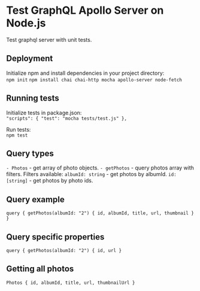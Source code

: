 # Test GraphQL Apollo Server on Node.js 

Test graphql server with unit tests.

## Deployment

Initialize npm and install dependencies in your project directory: \
`npm init`
`npm install chai chai-http mocha apollo-server node-fetch `

## Running tests
Initialize tests in  package.json: \
`"scripts": {
    "test": "mocha tests/test.js"
  },`
  
Run tests: \
`npm test`

## Query types
`- Photos` - get array of photo objects.
`- getPhotos` - query photos array with filters. Filters available:
    `albumId: string` - get photos by albumId.
    `id: [string]` - get photos by photo ids.

## Query example

`query {
  getPhotos(albumId: "2") {
    id,
    albumId,
    title,
    url,
    thumbnail
  }
}`

## Query specific properties

`query {
  getPhotos(albumId: "2") {
    id,
    url
  }`

## Getting all photos

`Photos {
  id,
  albumId,
  title,
  url,
  thumbnailUrl
}`
